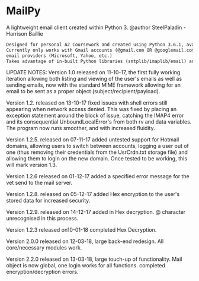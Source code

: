 # MailPy
A lightweight email client created within Python 3.
@author SteelPaladin - Harrison Baillie

~~~~~~~~~~~~~~~~~~~~~~~~~~~~~~~~~~~~~~~~~~ v.1.2 ~~~~~~~~~~~~~~~~~~~~~~~~~~~~~~~~~~~~~~~~~
Designed for personal A2 Coursework and created using Python 3.6.1, available to all to use.
Currently only works with Gmail accounts (@gmail.com OR @googlemail.com). Working on implementing other
email providers (Microsoft, Yahoo, etc.) 
Takes advantage of in-built Python libraries (smtplib/imaplib/email) and uses Tkinter for the GUI interface.
~~~~~~~~~~~~~~~~~~~~~~~~~~~~~~~~~~~~~~~~~~~~~~~~~~~~~~~~~~~~~~~~~~~~~~~~~~~~~~~~~~~~~~~~~~

UPDATE NOTES:
Version 1.0 released on 11-10-17, the first fully working iteration allowing both listing and viewing of
the user's emails as well as sending emails, now with the standard MIME framework allowing for an email
to be sent as a proper object (subject/recipient/payload).

Version 1.2. released on 13-10-17 fixed issues with shell errors still appearing when network access denied.
This was fixed by placing an exception statement around the block of issue, catching the IMAP4 error and its 
consequential UnboundLocalError's from both rv and data variables. The program now runs smoother, and with 
increased fluidity.

Version 1.2.5. released on 07-11-17 added untested support for Hotmail domains, allowing users to switch between
accounts, logging a user out of one (thus removing their credentials from the UsrCrdn.txt storage file) and allowing
them to login on the new domain. Once tested to be working, this will mark version 1.3.

Version 1.2.6 released on 01-12-17 added a specified error message for the vet send to the mail server.

Version 1.2.8. released on 05-12-17 added Hex encryption to the user's stored data for increased security.

Version 1.2.9. released on 14-12-17 added in Hex decryption. @ character unrecognised in this process.

Version 1.2.3 released on10-01-18 completed Hex Decryption.

Version 2.0.0 released on 12-03-18, large back-end redesign. All core/necessary modules work.

Version 2.2.0 released on 13-03-18, large touch-up of functionality. Mail object is now global, one login works for all functions.
                                     completed encryption/decryption errors.
